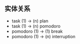 
## 实体关系
* task (1) → (n) plan
* task (1) → (n) pomodoro
* pomodoro (1) → (1) break
* pomodoro (1) → (n) interruption
